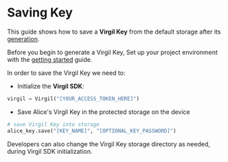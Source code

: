 # Saving Key

This guide shows how to save a **Virgil Key** from the default storage after its [generation](https://github.com/VirgilSecurity/virgil-sdk-python/blob/docs-review/documentation/guides/virgil-key/generating-key.md).

Before you begin to generate a Virgil Key, Set up your project environment with the [getting started](https://github.com/VirgilSecurity/virgil-sdk-python/blob/docs-review/documentation/guides/configuration/client-configuration.md) guide.

In order to save the Virgil Key we need to:

- Initialize the **Virgil SDK**:

```python
virgil = Virgil("[YOUR_ACCESS_TOKEN_HERE]")
```

- Save Alice's Virgil Key in the protected storage on the device

```python
# save Virgil Key into storage
alice_key.save("[KEY_NAME]", "[OPTIONAL_KEY_PASSWORD]")
```

Developers can also change the Virgil Key storage directory as needed, during Virgil SDK initialization.

